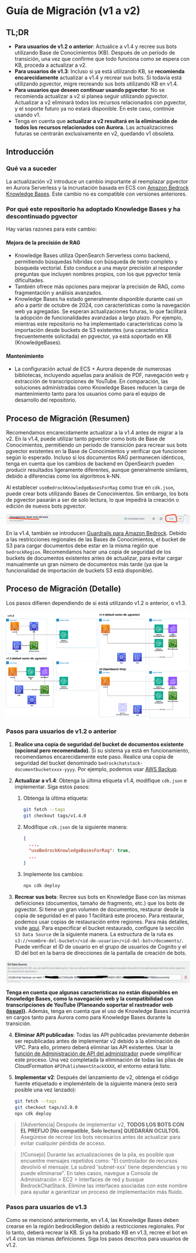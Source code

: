 # Guía de Migración (v1 a v2)

## TL;DR

- **Para usuarios de v1.2 o anterior**: Actualice a v1.4 y recree sus bots utilizando Base de Conocimientos (KB). Después de un período de transición, una vez que confirme que todo funciona como se espera con KB, proceda a actualizar a v2.
- **Para usuarios de v1.3**: Incluso si ya está utilizando KB, se **recomienda encarecidamente** actualizar a v1.4 y recrear sus bots. Si todavía está utilizando pgvector, migre recreando sus bots utilizando KB en v1.4.
- **Para usuarios que deseen continuar usando pgvector**: No se recomienda actualizar a v2 si planea seguir utilizando pgvector. Actualizar a v2 eliminará todos los recursos relacionados con pgvector, y el soporte futuro ya no estará disponible. En este caso, continúe usando v1.
- Tenga en cuenta que **actualizar a v2 resultará en la eliminación de todos los recursos relacionados con Aurora.** Las actualizaciones futuras se centrarán exclusivamente en v2, quedando v1 obsoleta.

## Introducción

### Qué va a suceder

La actualización v2 introduce un cambio importante al reemplazar pgvector en Aurora Serverless y la incrustación basada en ECS con [Amazon Bedrock Knowledge Bases](https://docs.aws.amazon.com/bedrock/latest/userguide/knowledge-base.html). Este cambio no es compatible con versiones anteriores.

### Por qué este repositorio ha adoptado Knowledge Bases y ha descontinuado pgvector

Hay varias razones para este cambio:

#### Mejora de la precisión de RAG

- Knowledge Bases utiliza OpenSearch Serverless como backend, permitiendo búsquedas híbridas con búsqueda de texto completo y búsqueda vectorial. Esto conduce a una mayor precisión al responder preguntas que incluyen nombres propios, con los que pgvector tenía dificultades.
- También ofrece más opciones para mejorar la precisión de RAG, como fragmentación y análisis avanzados.
- Knowledge Bases ha estado generalmente disponible durante casi un año a partir de octubre de 2024, con características como la navegación web ya agregadas. Se esperan actualizaciones futuras, lo que facilitará la adopción de funcionalidades avanzadas a largo plazo. Por ejemplo, mientras este repositorio no ha implementado características como la importación desde buckets de S3 existentes (una característica frecuentemente solicitada) en pgvector, ya está soportado en KB (KnowledgeBases).

#### Mantenimiento

- La configuración actual de ECS + Aurora depende de numerosas bibliotecas, incluyendo aquellas para análisis de PDF, navegación web y extracción de transcripciones de YouTube. En comparación, las soluciones administradas como Knowledge Bases reducen la carga de mantenimiento tanto para los usuarios como para el equipo de desarrollo del repositorio.

## Proceso de Migración (Resumen)

Recomendamos encarecidamente actualizar a la v1.4 antes de migrar a la v2. En la v1.4, puede utilizar tanto pgvector como bots de Base de Conocimientos, permitiendo un período de transición para recrear sus bots pgvector existentes en la Base de Conocimientos y verificar que funcionen según lo esperado. Incluso si los documentos RAG permanecen idénticos, tenga en cuenta que los cambios de backend en OpenSearch pueden producir resultados ligeramente diferentes, aunque generalmente similares, debido a diferencias como los algoritmos k-NN.

Al establecer `useBedrockKnowledgeBasesForRag` como true en `cdk.json`, puede crear bots utilizando Bases de Conocimientos. Sin embargo, los bots de pgvector pasarán a ser de solo lectura, lo que impedirá la creación o edición de nuevos bots pgvector.

![](../imgs/v1_to_v2_readonly_bot.png)

En la v1.4, también se introducen [Guardrails para Amazon Bedrock](https://aws.amazon.com/jp/bedrock/guardrails/). Debido a las restricciones regionales de las Bases de Conocimientos, el bucket de S3 para cargar documentos debe estar en la misma región que `bedrockRegion`. Recomendamos hacer una copia de seguridad de los buckets de documentos existentes antes de actualizar, para evitar cargar manualmente un gran número de documentos más tarde (ya que la funcionalidad de importación de buckets S3 está disponible).

## Proceso de Migración (Detalle)

Los pasos difieren dependiendo de si está utilizando v1.2 o anterior, o v1.3.

![](../imgs/v1_to_v2_arch.png)

### Pasos para usuarios de v1.2 o anterior

1. **Realice una copia de seguridad del bucket de documentos existente (opcional pero recomendado).** Si su sistema ya está en funcionamiento, recomendamos encarecidamente este paso. Realice una copia de seguridad del bucket denominado `bedrockchatstack-documentbucketxxxx-yyyy`. Por ejemplo, podemos usar [AWS Backup](https://docs.aws.amazon.com/aws-backup/latest/devguide/s3-backups.html).

2. **Actualizar a v1.4**: Obtenga la última etiqueta v1.4, modifique `cdk.json` e implementar. Siga estos pasos:

   1. Obtenga la última etiqueta:
      ```bash
      git fetch --tags
      git checkout tags/v1.4.0
      ```
   2. Modifique `cdk.json` de la siguiente manera:
      ```json
      {
        ...,
        "useBedrockKnowledgeBasesForRag": true,
        ...
      }
      ```
   3. Implemente los cambios:
      ```bash
      npx cdk deploy
      ```

3. **Recrear sus bots**: Recree sus bots en Knowledge Base con las mismas definiciones (documentos, tamaño de fragmento, etc.) que los bots de pgvector. Si tiene un gran volumen de documentos, restaurar desde la copia de seguridad en el paso 1 facilitará este proceso. Para restaurar, podemos usar copias de restauración entre regiones. Para más detalles, visite [aquí](https://docs.aws.amazon.com/aws-backup/latest/devguide/restoring-s3.html). Para especificar el bucket restaurado, configure la sección `S3 Data Source` de la siguiente manera. La estructura de la ruta es `s3://<nombre-del-bucket>/<id-de-usuario>/<id-del-bot>/documents/`. Puede verificar el ID de usuario en el grupo de usuarios de Cognito y el ID del bot en la barra de direcciones de la pantalla de creación de bots.

![](../imgs/v1_to_v2_KB_s3_source.png)

**Tenga en cuenta que algunas características no están disponibles en Knowledge Bases, como la navegación web y la compatibilidad con transcripciones de YouTube (Planeando soportar el rastreador web ([issue](https://github.com/aws-samples/bedrock-claude-chat/issues/557))).** Además, tenga en cuenta que el uso de Knowledge Bases incurrirá en cargos tanto para Aurora como para Knowledge Bases durante la transición.

4. **Eliminar API publicadas**: Todas las API publicadas previamente deberán ser republicadas antes de implementar v2 debido a la eliminación de VPC. Para ello, primero deberá eliminar las API existentes. Usar la [función de Administración de API del administrador](../ADMINISTRATOR_es-ES.md) puede simplificar este proceso. Una vez completada la eliminación de todas las pilas de CloudFormation `APIPublishmentStackXXXX`, el entorno estará listo.

5. **Implementar v2**: Después del lanzamiento de v2, obtenga el código fuente etiquetado e impleméntelo de la siguiente manera (esto será posible una vez lanzado):
   ```bash
   git fetch --tags
   git checkout tags/v2.0.0
   npx cdk deploy
   ```

> [!Advertencia]
> Después de implementar v2, **TODOS LOS BOTS CON EL PREFIJO [No compatible, Solo lectura] QUEDARÁN OCULTOS.** Asegúrese de recrear los bots necesarios antes de actualizar para evitar cualquier pérdida de acceso.

> [!Consejo]
> Durante las actualizaciones de la pila, es posible que encuentre mensajes repetidos como: "El controlador de recursos devolvió el mensaje: La subred 'subnet-xxx' tiene dependencias y no puede eliminarse". En tales casos, navegue a Consola de Administración > EC2 > Interfaces de red y busque BedrockChatStack. Elimine las interfaces asociadas con este nombre para ayudar a garantizar un proceso de implementación más fluido.

### Pasos para usuarios de v1.3

Como se mencionó anteriormente, en v1.4, las Knowledge Bases deben crearse en la región bedrockRegion debido a restricciones regionales. Por lo tanto, deberá recrear la KB. Si ya ha probado KB en v1.3, recree el bot en v1.4 con las mismas definiciones. Siga los pasos descritos para usuarios de v1.2.
